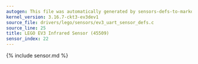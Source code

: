```yaml
---
autogen: This file was automatically generated by sensors-defs-to-markdown.py
kernel_version: 3.16.7-ckt3-ev3dev1
source_file: drivers/lego/sensors/ev3_uart_sensor_defs.c
source_line: 25
title: LEGO EV3 Infrared Sensor (45509)
sensor_index: 22
---
```


{% include sensor.md %}
